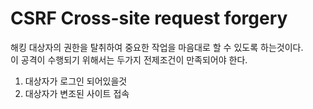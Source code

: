 # CSRF Cross-site request forgery
해킹 대상자의 권한을 탈취하여 중요한 작업을 마음대로 할 수 있도록 하는것이다.  
이 공격이 수행되기 위해서는 두가지 전제조건이 만족되어야 한다.
1. 대상자가 로그인 되어있을것
2. 대상자가 변조된 사이트 접속